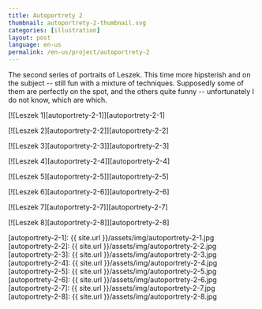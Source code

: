 ```yaml
---
title: Autoportrety 2
thumbnail: autoportrety-2-thumbnail.svg
categories: [illustration]
layout: post
language: en-us
permalink: /en-us/project/autoportrety-2
---
```


The second series of portraits of Leszek. This time more hipsterish and on the subject -- still fun with a mixture of techniques. Supposedly some of them are perfectly on the spot, and the others quite funny -- unfortunately I do not know, which are which.

[![Leszek 1][autoportrety-2-1]][autoportrety-2-1]

[![Leszek 2][autoportrety-2-2]][autoportrety-2-2]

[![Leszek 3][autoportrety-2-3]][autoportrety-2-3]

[![Leszek 4][autoportrety-2-4]][autoportrety-2-4]

[![Leszek 5][autoportrety-2-5]][autoportrety-2-5]

[![Leszek 6][autoportrety-2-6]][autoportrety-2-6]

[![Leszek 7][autoportrety-2-7]][autoportrety-2-7]

[![Leszek 8][autoportrety-2-8]][autoportrety-2-8]

[autoportrety-2-1]: {{ site.url }}/assets/img/autoportrety-2-1.jpg
[autoportrety-2-2]: {{ site.url }}/assets/img/autoportrety-2-2.jpg
[autoportrety-2-3]: {{ site.url }}/assets/img/autoportrety-2-3.jpg
[autoportrety-2-4]: {{ site.url }}/assets/img/autoportrety-2-4.jpg
[autoportrety-2-5]: {{ site.url }}/assets/img/autoportrety-2-5.jpg
[autoportrety-2-6]: {{ site.url }}/assets/img/autoportrety-2-6.jpg
[autoportrety-2-7]: {{ site.url }}/assets/img/autoportrety-2-7.jpg
[autoportrety-2-8]: {{ site.url }}/assets/img/autoportrety-2-8.jpg